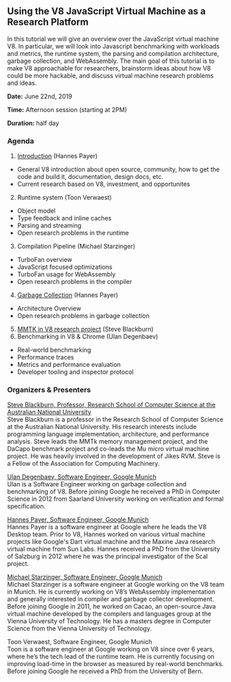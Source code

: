 ## Using the V8 JavaScript Virtual Machine as a Research Platform

In this tutorial we will give an overview over the JavaScript virtual machine V8. In particular, we will look into Javascript benchmarking with workloads and metrics, the runtime system, the parsing and compilation architecture, garbage collection, and WebAssembly. The main goal of this tutorial is to make V8 approachable for researchers, brainstorm ideas about how V8 could be more hackable, and discuss virtual machine research problems and ideas.

**Date:** June 22nd, 2019

**Time:** Afternoon session (starting at 2PM)

**Duration:** half day

### Agenda

1. [Introduction](https://github.com/hannespayer/v8-tutorial-pldi2019/blob/master/v8-intro.pdf) (Hannes Payer)
  * General V8 introduction about open source, community, how to get the code and build it, documentation, design docs, etc.
  * Current research based on V8, investment, and opportunites
2. Runtime system (Toon Verwaest)
  * Object model
  * Type feedback and inline caches
  * Parsing and streaming
  * Open research problems in the runtime
3. Compilation Pipeline (Michael Starzinger)
  * TurboFan overview
  * JavaScript focused optimizations
  * TurboFan usage for WebAssembly 
  * Open research problems in the compiler
4. [Garbage Collection](https://github.com/hannespayer/v8-tutorial-pldi2019/blob/master/v8-gc.pdf) (Hannes Payer)
  * Architecture Overview
  * Open research problems in garbage collection
5. [MMTK in V8 research project](https://github.com/hannespayer/v8-tutorial-pldi2019/blob/master/v8-mmtk.pdf) (Steve Blackburn)
6. Benchmarking in V8 & Chrome (Ulan Degenbaev)
  * Real-world benchmarking
  * Performance traces
  * Metrics and performance evaluation
  * Developer tooling and inspector protocol
  

### Organizers & Presenters

[Steve Blackburn, Professor, Research School of Computer Science at the Australian National University](http://users.cecs.anu.edu.au/~steveb/)<br>
Steve Blackburn is a professor in the Research School of Computer Science at the Australian National University.  His research interests include programming language implementation, architecture, and performance analysis.  Steve leads the MMTk memory management project, and the DaCapo benchmark project and co-leads the Mu micro virtual machine project.  He was heavily involved in the development of Jikes RVM.  Steve is a Fellow of the Association for Computing Machinery.

[Ulan Degenbaev, Software Engineer, Google Munich](https://ai.google/research/people/UlanDegenbaev)<br>
Ulan is a Software Engineer working on garbage collection and benchmarking of V8. Before joining Google he received a PhD in Computer Science in 2012 from Saarland University working on verification and formal specification.

[Hannes Payer, Software Engineer, Google Munich](https://ai.google/research/people/HannesPayer)<br>
Hannes Payer is a software engineer at Google where he leads the V8 Desktop team. Prior to V8, Hannes worked on various virtual machine projects like Google's Dart virtual machine and the Maxine Java research virtual machine from Sun Labs. Hannes received a PhD from the University of Salzburg in 2012 where he was the principal investigator of the Scal project.


[Michael Starzinger, Software Engineer, Google Munich](https://ai.google/research/people/MichaelStarzinger)<br>
Michael Starzinger is a software engineer at Google working on the V8 team in Munich. He is currently working on V8’s WebAssembly implementation and generally interested in compiler and garbage collector development. Before joining Google in 2011, he worked on Cacao, an open-source Java virtual machine developed by the compilers and languages group at the Vienna University of Technology. He has a masters degree in Computer Science from the Vienna University of Technology.

Toon Verwaest, Software Engineer, Google Munich<br>
Toon is a software engineer at Google working on V8 since over 6 years, where he’s the tech lead of the runtime team. He is currently focusing on improving load-time in the browser as measured by real-world benchmarks. Before joining Google he received a PhD from the University of Bern.
